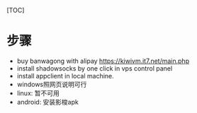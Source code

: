 [TOC]

# 步骤
- buy banwagong with alipay https://kiwivm.it7.net/main.php
- install shadowsocks by one click in vps control panel
- install appclient in local machine. 
 - windows照网页说明可行
 - linux: 暂不可用
 - android: 安装影梭apk
